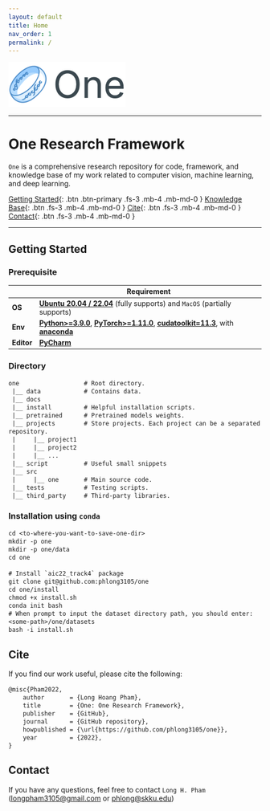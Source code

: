 ```yaml
---
layout: default
title: Home
nav_order: 1
permalink: /
---
```


![One](data/one.png) 

---

# One Research Framework
`One` is a comprehensive research repository for code, framework, and knowledge base of my work related to computer vision, machine learning, and deep learning.

[Getting Started](#getting-started){: .btn .btn-primary .fs-3 .mb-4 .mb-md-0 } 
[Knowledge Base](#knowledge-base){: .btn .fs-3 .mb-4 .mb-md-0 } 
[Cite](#cite){: .btn .fs-3 .mb-4 .mb-md-0 } 
[Contact](#contact){: .btn .fs-3 .mb-4 .mb-md-0 } 

---

## Getting Started
### Prerequisite

|            | Requirement                                                                                                                                                                                                                                          |
|------------|------------------------------------------------------------------------------------------------------------------------------------------------------------------------------------------------------------------------------------------------------|
| **OS**     | [**Ubuntu 20.04 / 22.04**](https://ubuntu.com/download/desktop) (fully supports) and `MacOS` (partially supports)                                                                                                                                    |
| **Env**    | [**Python>=3.9.0**](https://www.python.org/), [**PyTorch>=1.11.0**](https://pytorch.org/get-started/locally/), [**cudatoolkit=11.3**](https://pytorch.org/get-started/locally/), with [**anaconda**](https://www.anaconda.com/products/distribution) |
| **Editor** | [**PyCharm**](https://www.jetbrains.com/pycharm/download)                                                                                                                                                                                            |

### Directory
```text
one                  # Root directory.
 |__ data            # Contains data.
 |__ docs
 |__ install         # Helpful installation scripts.
 |__ pretrained      # Pretrained models weights.
 |__ projects        # Store projects. Each project can be a separated repository.
 |     |__ project1
 |     |__ project2
 |     |__ ...
 |__ script          # Useful small snippets
 |__ src
 |     |__ one       # Main source code.
 |__ tests           # Testing scripts.
 |__ third_party     # Third-party libraries.
```

### Installation using `conda`
```shell
cd <to-where-you-want-to-save-one-dir>
mkdir -p one
mkdir -p one/data
cd one

# Install `aic22_track4` package
git clone git@github.com:phlong3105/one
cd one/install
chmod +x install.sh
conda init bash
# When prompt to input the dataset directory path, you should enter: <some-path>/one/datasets
bash -i install.sh
```

## Cite
If you find our work useful, please cite the following:
```text
@misc{Pham2022,  
    author       = {Long Hoang Pham},  
    title        = {One: One Research Framework},  
    publisher    = {GitHub},
    journal      = {GitHub repository},
    howpublished = {\url{https://github.com/phlong3105/one}},
    year         = {2022},
}
```

## Contact
If you have any questions, feel free to contact `Long H. Pham` 
([longpham3105@gmail.com](longpham3105@gmail.com) or [phlong@skku.edu](phlong@skku.edu))

<script type="text/javascript" id="clustrmaps" src="//clustrmaps.com/map_v2.js?d=JUeNLvGJNmhIBDXVZ8UaNFwKXabm78dcdcwW8trsAXQ&cl=ffffff&w=a"></script>
